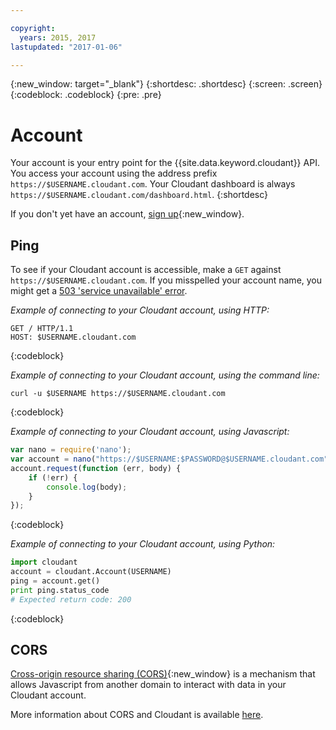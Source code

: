 ```yaml
---

copyright:
  years: 2015, 2017
lastupdated: "2017-01-06"

---
```

{:new_window: target="_blank"}
{:shortdesc: .shortdesc}
{:screen: .screen}
{:codeblock: .codeblock}
{:pre: .pre}

# Account

Your account is your entry point for the {{site.data.keyword.cloudant}} API.
You access your account using the address prefix
`https://$USERNAME.cloudant.com`.
Your Cloudant dashboard is always
`https://$USERNAME.cloudant.com/dashboard.html`.
{:shortdesc}

If you don't yet have an account, [sign up](https://cloudant.com/sign-up/){:new_window}.

## Ping

To see if your Cloudant account is accessible,
make a `GET` against `https://$USERNAME.cloudant.com`.
If you misspelled your account name,
you might get a [503 'service unavailable' error](http.html#503).

_Example of connecting to your Cloudant account, using HTTP:_

```HTTP
GET / HTTP/1.1
HOST: $USERNAME.cloudant.com
```
{:codeblock}

_Example of connecting to your Cloudant account, using the command line:_

```shell
curl -u $USERNAME https://$USERNAME.cloudant.com
```
{:codeblock}

_Example of connecting to your Cloudant account, using Javascript:_

```javascript
var nano = require('nano');
var account = nano("https://$USERNAME:$PASSWORD@$USERNAME.cloudant.com");
account.request(function (err, body) {
	if (!err) {
		console.log(body);
	}
});
```
{:codeblock}

_Example of connecting to your Cloudant account, using Python:_

```python
import cloudant
account = cloudant.Account(USERNAME)
ping = account.get()
print ping.status_code
# Expected return code: 200
```
{:codeblock}

## CORS

[Cross-origin resource sharing (CORS)](http://www.w3.org/TR/cors/){:new_window} is a
mechanism that allows Javascript from another domain to interact with data in
your Cloudant account.

More information about CORS and Cloudant is available [here](cors.html).
